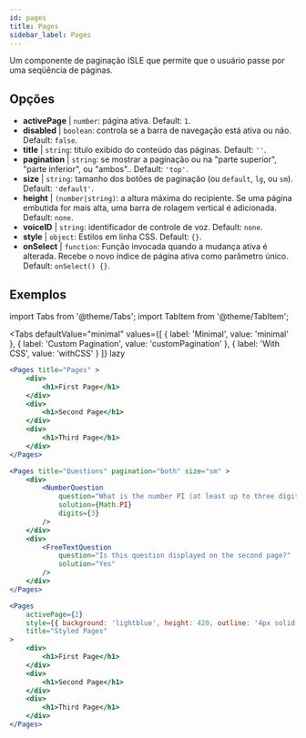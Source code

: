```yaml
---
id: pages 
title: Pages
sidebar_label: Pages
---
```


Um componente de paginação ISLE que permite que o usuário passe por uma seqüência de páginas.

## Opções

* __activePage__ | `number`: página ativa. Default: `1`.
* __disabled__ | `boolean`: controla se a barra de navegação está ativa ou não. Default: `false`.
* __title__ | `string`: título exibido do conteúdo das páginas. Default: `''`.
* __pagination__ | `string`: se mostrar a paginação ou na "parte superior", "parte inferior", ou "ambos".. Default: `'top'`.
* __size__ | `string`: tamanho dos botões de paginação (ou `default`, `lg`, ou `sm`). Default: `'default'`.
* __height__ | `(number|string)`: a altura máxima do recipiente. Se uma página embutida for mais alta, uma barra de rolagem vertical é adicionada. Default: `none`.
* __voiceID__ | `string`: identificador de controle de voz. Default: `none`.
* __style__ | `object`: Estilos em linha CSS. Default: `{}`.
* __onSelect__ | `function`: Função invocada quando a mudança ativa é alterada. Recebe o novo índice de página ativa como parâmetro único. Default: `onSelect() {}`.


## Exemplos

import Tabs from '@theme/Tabs';
import TabItem from '@theme/TabItem';

<Tabs
    defaultValue="minimal"
    values={[
        { label: 'Minimal', value: 'minimal' },
        { label: 'Custom Pagination', value: 'customPagination' },
        { label: 'With CSS', value: 'withCSS' }
    ]}
    lazy
>

<TabItem value="minimal">

```jsx live
<Pages title="Pages" >
    <div>
        <h1>First Page</h1>
    </div>
    <div>
        <h1>Second Page</h1>
    </div>
    <div>
        <h1>Third Page</h1>
    </div>
</Pages>
```

</TabItem>

<TabItem value="customPagination" >

```jsx live
<Pages title="Questions" pagination="both" size="sm" >
    <div>
        <NumberQuestion
            question="What is the number PI (at least up to three digits after the decimal point)?"
            solution={Math.PI}
            digits={3}
        />
    </div>
    <div>
        <FreeTextQuestion 
            question="Is this question displayed on the second page?"
            solution="Yes" 
        />
    </div>
</Pages>
```
</TabItem>

<TabItem value="withCSS">

```jsx live
<Pages 
    activePage={2}
    style={{ background: 'lightblue', height: 420, outline: '4px solid black' }} 
    title="Styled Pages"
>
    <div>
        <h1>First Page</h1>
    </div>
    <div>
        <h1>Second Page</h1>
    </div>
    <div>
        <h1>Third Page</h1>
    </div>
</Pages>
```

</TabItem>

</Tabs>

